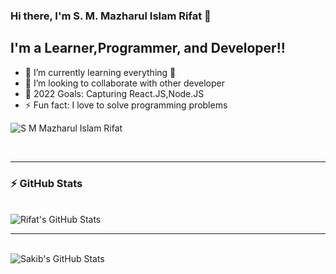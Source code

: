 ### Hi there, I'm S. M. Mazharul Islam Rifat 👋

## I'm a Learner,Programmer, and Developer!!

- 🌱 I’m currently learning everything 🤣
- 👯 I’m looking to collaborate with other developer
- 🥅 2022 Goals: Capturing React.JS,Node.JS
- ⚡ Fun fact: I love to solve programming problems

<p align="left"> <img src="https://komarev.com/ghpvc/?username=S-M-Mazharul-Islam-Rifat&label=Profile%20views&color=0e75b6&style=flat" alt="S M Mazharul Islam Rifat" /> </p>


<br />

---
  ### :zap: GitHub Stats
  <br/>
  <img align="center" alt="Rifat's GitHub Stats" src="https://github-readme-stats.vercel.app/api?username=S-M-Mazharul-Islam-Rifat&show_icons=true&theme=tokyonight" />
<br />

---
<br/>
<img align="center"  alt="Sakib's GitHub Stats" src="https://github-readme-stats.vercel.app/api/top-langs/?username=rahat-khan-pathan&show_icons=true" />
